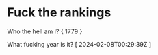 # Fuck the rankings

Who the hell am I?
{ 1779 }

What fucking year is it?
[ 2024-02-08T00:29:39Z ]
